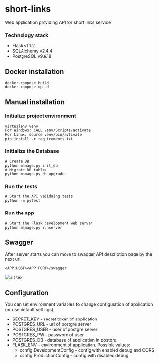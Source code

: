 # short-links
 Web application providing API for short links service

### Technology stack
- Flask v1.1.2
- SQLAlchemy v2.4.4
- PostgreSQL v9.6.18

## Docker installation

    docker-compose build
    docker-compose up -d
 
## Manual installation
### Initialize project environment

    virtualenv venv
    For Windows: CALL venv/Scripts/activate
    For Linux: source venv/bin/activate
    pip install -r requirements.txt


### Initialize the Database
       
    # Create DB
    python manage.py init_db
    # Migrate DB tables
    python manage.py db upgrade

### Run the tests

    # Start the API validaing tests
    python -m pytest


### Run the app

    # Start the Flask development web server
    python manage.py runserver
 
## Swagger
After server starts you can move to swagger API description page by the next url

    <APP:HOST><APP:PORT>/swagger
![alt text](https://i.ibb.co/W5p27s0/image.png)

## Configuration
You can set environment variables 
to change configuration of application (or use default settings)  
- SECRET_KEY - secret token of application
- POSTGRES_URL - url of postgre server
- POSTGRES_USER - user of postgre server
- POSTGRES_PW - password of user
- POSTGRES_DB - database of application in postgre
- FLASK_ENV - environment of application. Possible values:
   * config.DevelopmentConfig - config with enabled debug and CORS
   * config.ProductionConfig - config with disabled debug